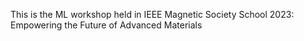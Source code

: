 This is the ML workshop held in IEEE Magnetic Society School 2023: Empowering the Future of Advanced Materials

